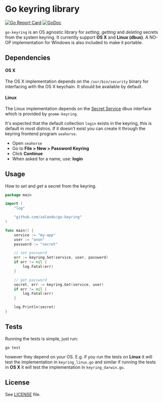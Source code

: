 # Go keyring library
[![Go Report Card](https://goreportcard.com/badge/zalando/go-keyring)](https://goreportcard.com/report/zalando/go-keyring)
[![GoDoc](https://godoc.org/github.com/zalando/go-keyring?status.svg)](https://godoc.org/github.com/zalando/go-keyring)

`go-keyring` is an OS agnostic library for *setting*, *getting* and *deleting*
secrets from the system keyring. It currently support **OS X** and **Linux
(dbus)**. A NO-OP implementation for Windows is also included to make it
portable.

## Dependencies

#### OS X

The OS X implementation depends on the `/usr/bin/security` binary for
interfacing with the OS X keychain. It should be available by default.

#### Linux

The Linux implementation depends on the [Secret Service][SecretService] dbus
interface which is provided by `gnome-keyring`.

It's expected that the default collection `login` exists in the keyring, this
is default in most distros. If it doesn't exist you can create it through the
keyring frontend program `seahorse`.

 * Open `seahorse`
 * Go to **File > New > Password Keyring**
 * Click **Continue**
 * When asked for a name, use: **login**

## Usage

How to *set* and *get* a secret from the keyring.

```go
package main

import (
    "log"

    "github.com/zalando/go-keyring"
)

func main() {
    service := "my-app"
    user := "anon"
    password := "secret"

    // set password
    err := keyring.Set(service, user, password)
    if err != nil {
        log.Fatal(err)
    }

    // get password
    secret, err := keyring.Get(service, user)
    if err != nil {
        log.Fatal(err)
    }

    log.Println(secret)
}

```


## Tests

Running the tests is simple, just run:

```
go test
```

however they depend on your OS. E.g. if you run the tests on **Linux** it will
test the implementation in `keyring_linux.go` and similar if running the tests
in **OS X** it will test the implementation in `keyring_darwin.go`.

## License

See [LICENSE](LICENSE) file.


[SecretService]: https://standards.freedesktop.org/secret-service/

